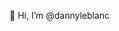 👋 Hi, I’m @dannyleblanc


<!---
dannyleblanc/dannyleblanc is a ✨ special ✨ repository because its `README.md` (this file) appears on your GitHub profile.
You can click the Preview link to take a look at your changes.
--->
